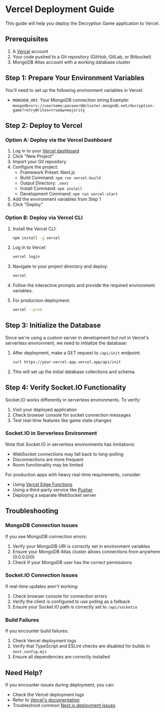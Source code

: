 # Vercel Deployment Guide

This guide will help you deploy the Decryption Game application to Vercel.

## Prerequisites

1. A [Vercel](https://vercel.com) account
2. Your code pushed to a Git repository (GitHub, GitLab, or Bitbucket)
3. MongoDB Atlas account with a working database cluster

## Step 1: Prepare Your Environment Variables

You'll need to set up the following environment variables in Vercel:

- `MONGODB_URI`: Your MongoDB connection string
  Example: `mongodb+srv://username:password@cluster.mongodb.net/decryption-game?retryWrites=true&w=majority`

## Step 2: Deploy to Vercel

### Option A: Deploy via the Vercel Dashboard

1. Log in to your [Vercel dashboard](https://vercel.com/dashboard)
2. Click "New Project"
3. Import your Git repository
4. Configure the project:
   - Framework Preset: Next.js
   - Build Command: `npm run vercel-build`
   - Output Directory: `.next`
   - Install Command: `npm install`
   - Development Command: `npm run vercel-start`
5. Add the environment variables from Step 1
6. Click "Deploy"

### Option B: Deploy via Vercel CLI

1. Install the Vercel CLI:
   ```bash
   npm install -g vercel
   ```

2. Log in to Vercel:
   ```bash
   vercel login
   ```

3. Navigate to your project directory and deploy:
   ```bash
   vercel
   ```

4. Follow the interactive prompts and provide the required environment variables.

5. For production deployment:
   ```bash
   vercel --prod
   ```

## Step 3: Initialize the Database

Since we're using a custom server in development but not in Vercel's serverless environment, we need to initialize the database:

1. After deployment, make a GET request to `/api/init` endpoint:
   ```bash
   curl https://your-vercel-app.vercel.app/api/init
   ```

2. This will set up the initial database collections and schema.

## Step 4: Verify Socket.IO Functionality

Socket.IO works differently in serverless environments. To verify:

1. Visit your deployed application
2. Check browser console for socket connection messages
3. Test real-time features like game state changes

### Socket.IO in Serverless Environment

Note that Socket.IO in serverless environments has limitations:

- WebSocket connections may fall back to long-polling
- Disconnections are more frequent
- Room functionality may be limited

For production apps with heavy real-time requirements, consider:
- Using [Vercel Edge Functions](https://vercel.com/features/edge-functions)
- Using a third-party service like [Pusher](https://pusher.com/)
- Deploying a separate WebSocket server

## Troubleshooting

### MongoDB Connection Issues

If you see MongoDB connection errors:

1. Verify your MongoDB URI is correctly set in environment variables
2. Ensure your MongoDB Atlas cluster allows connections from anywhere (0.0.0.0/0)
3. Check if your MongoDB user has the correct permissions

### Socket.IO Connection Issues

If real-time updates aren't working:

1. Check browser console for connection errors
2. Verify the client is configured to use polling as a fallback
3. Ensure your Socket.IO path is correctly set to `/api/socketio`

### Build Failures

If you encounter build failures:

1. Check Vercel deployment logs
2. Verify that TypeScript and ESLint checks are disabled for builds in `next.config.mjs`
3. Ensure all dependencies are correctly installed

## Need Help?

If you encounter issues during deployment, you can:

- Check the Vercel deployment logs
- Refer to [Vercel's documentation](https://vercel.com/docs)
- Troubleshoot common [Next.js deployment issues](https://nextjs.org/docs/deployment) 